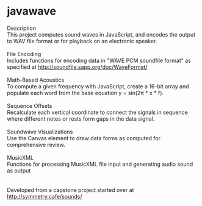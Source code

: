 # javawave

Description<br/>
This project computes sound waves in JavaScript, and encodes the output to WAV file format or for playback on an electronic speaker.<br/>
<br/>
File Encoding<br/>
Includes functions for encoding data in "WAVE PCM soundfile format" as specified at http://soundfile.sapp.org/doc/WaveFormat/<br/>
<br/>
Math-Based Acoustics<br/>
To compute a given frequency with JavaScript, create a 16-bit array and populate each word from the base equation y = sin(2π * x * f).<br/>
<br/>
Sequence Offsets<br/>
Recalculate each vertical coordinate to connect the signals in sequence where different notes or rests form gaps in the data signal.<br/>
<br/>
Soundwave Visualizations<br/>
Use the Canvas element to draw data forms as computed for comprehensive review.<br/>
<br/>
MusicXML<br/>
Functions for processing MusicXML file input and generating audio sound as output<br/>
<br/><br/>
Developed from a capstone project started over at http://symmetry.cafe/sounds/<br/>
